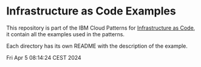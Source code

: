# Infrastructure as Code Examples

This repository is part of the IBM Cloud Patterns for [Infrastructure as Code](https://pages.github.ibm.com/att-cloudnative/ibmcloud-pattern-guide/iac/content-overview), it contain all the examples used in the patterns.

Each directory has its own README with the description of the example.

Fri Apr  5 08:14:24 CEST 2024
